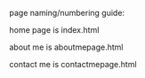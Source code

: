 page naming/numbering guide:

home page is index.html

about me is aboutmepage.html

contact me is contactmepage.html

